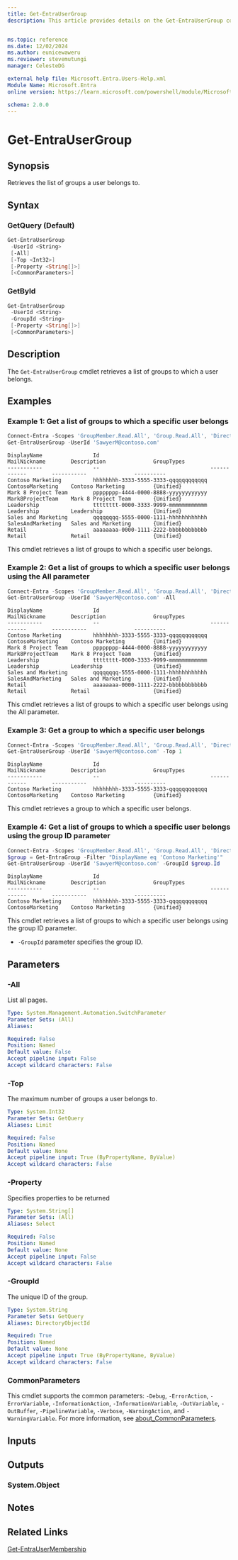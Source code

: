 ```yaml
---
title: Get-EntraUserGroup
description: This article provides details on the Get-EntraUserGroup command.


ms.topic: reference
ms.date: 12/02/2024
ms.author: eunicewaweru
ms.reviewer: stevemutungi
manager: CelesteDG

external help file: Microsoft.Entra.Users-Help.xml
Module Name: Microsoft.Entra
online version: https://learn.microsoft.com/powershell/module/Microsoft.Entra/Get-EntraUserGroup

schema: 2.0.0
---
```


# Get-EntraUserGroup

## Synopsis

Retrieves the list of groups a user belongs to.

## Syntax

### GetQuery (Default)

```powershell
Get-EntraUserGroup
 -UserId <String>
 [-All]
 [-Top <Int32>]
 [-Property <String[]>]
 [<CommonParameters>]
```

### GetById

```powershell
Get-EntraUserGroup
 -UserId <String>
 -GroupId <String>
 [-Property <String[]>]
 [<CommonParameters>]
```

## Description

The `Get-EntraUserGroup` cmdlet retrieves a list of groups to which a user belongs.

## Examples

### Example 1: Get a list of groups to which a specific user belongs

```powershell
Connect-Entra -Scopes 'GroupMember.Read.All', 'Group.Read.All', 'Directory.Read.All'
Get-EntraUserGroup -UserId 'SawyerM@contoso.com'
```

```Output
DisplayName                Id                                   MailNickname        Description               GroupTypes
-----------                --                                   ------------        -----------               ----------
Contoso Marketing          hhhhhhhh-3333-5555-3333-qqqqqqqqqqqq ContosoMarketing    Contoso Marketing         {Unified}
Mark 8 Project Team        pppppppp-4444-0000-8888-yyyyyyyyyyyy  Mark8ProjectTeam    Mark 8 Project Team       {Unified}
Leadership                 tttttttt-0000-3333-9999-mmmmmmmmmmmm  Leadership          Leadership                {Unified}
Sales and Marketing        qqqqqqqq-5555-0000-1111-hhhhhhhhhhhh  SalesAndMarketing   Sales and Marketing       {Unified}
Retail                     aaaaaaaa-0000-1111-2222-bbbbbbbbbbbb  Retail              Retail                    {Unified}  
```

This cmdlet retrieves a list of groups to which a specific user belongs.  

### Example 2: Get a list of groups to which a specific user belongs using the All parameter

```powershell
Connect-Entra -Scopes 'GroupMember.Read.All', 'Group.Read.All', 'Directory.Read.All'
Get-EntraUserGroup -UserId 'SawyerM@contoso.com' -All
```

```Output
DisplayName                Id                                   MailNickname        Description               GroupTypes
-----------                --                                   ------------        -----------               ----------
Contoso Marketing          hhhhhhhh-3333-5555-3333-qqqqqqqqqqqq ContosoMarketing    Contoso Marketing         {Unified}
Mark 8 Project Team        pppppppp-4444-0000-8888-yyyyyyyyyyyy  Mark8ProjectTeam    Mark 8 Project Team       {Unified}
Leadership                 tttttttt-0000-3333-9999-mmmmmmmmmmmm  Leadership          Leadership                {Unified}
Sales and Marketing        qqqqqqqq-5555-0000-1111-hhhhhhhhhhhh  SalesAndMarketing   Sales and Marketing       {Unified}
Retail                     aaaaaaaa-0000-1111-2222-bbbbbbbbbbbb  Retail              Retail                    {Unified}  
```

This cmdlet retrieves a list of groups to which a specific user belongs using the All parameter.  

### Example 3: Get a group to which a specific user belongs

```powershell
Connect-Entra -Scopes 'GroupMember.Read.All', 'Group.Read.All', 'Directory.Read.All'
Get-EntraUserGroup -UserId 'SawyerM@contoso.com' -Top 1
```

```Output
DisplayName                Id                                   MailNickname        Description               GroupTypes
-----------                --                                   ------------        -----------               ----------
Contoso Marketing          hhhhhhhh-3333-5555-3333-qqqqqqqqqqqq ContosoMarketing    Contoso Marketing         {Unified}  
```

This cmdlet retrieves a group to which a specific user belongs.

### Example 4: Get a list of groups to which a specific user belongs using the group ID parameter

```powershell
Connect-Entra -Scopes 'GroupMember.Read.All', 'Group.Read.All', 'Directory.Read.All'
$group = Get-EntraGroup -Filter "DisplayName eq 'Contoso Marketing'"
Get-EntraUserGroup -UserId 'SawyerM@contoso.com' -GroupId $group.Id
```

```Output
DisplayName                Id                                   MailNickname        Description               GroupTypes
-----------                --                                   ------------        -----------               ----------
Contoso Marketing          hhhhhhhh-3333-5555-3333-qqqqqqqqqqqq ContosoMarketing    Contoso Marketing         {Unified}
```

This cmdlet retrieves a list of groups to which a specific user belongs using the group ID parameter.

- `-GroupId` parameter specifies the group ID.

## Parameters

### -All

List all pages.

```yaml
Type: System.Management.Automation.SwitchParameter
Parameter Sets: (All)
Aliases:

Required: False
Position: Named
Default value: False
Accept pipeline input: False
Accept wildcard characters: False
```

### -Top

The maximum number of groups a user belongs to.

```yaml
Type: System.Int32
Parameter Sets: GetQuery
Aliases: Limit

Required: False
Position: Named
Default value: None
Accept pipeline input: True (ByPropertyName, ByValue)
Accept wildcard characters: False
```

### -Property

Specifies properties to be returned

```yaml
Type: System.String[]
Parameter Sets: (All)
Aliases: Select

Required: False
Position: Named
Default value: None
Accept pipeline input: False
Accept wildcard characters: False
```

### -GroupId

The unique ID of the group.

```yaml
Type: System.String
Parameter Sets: GetQuery
Aliases: DirectoryObjectId

Required: True
Position: Named
Default value: None
Accept pipeline input: True (ByPropertyName, ByValue)
Accept wildcard characters: False
```

### CommonParameters

This cmdlet supports the common parameters: `-Debug`, `-ErrorAction`, `-ErrorVariable`, `-InformationAction`, `-InformationVariable`, `-OutVariable`, `-OutBuffer`, `-PipelineVariable`, `-Verbose`, `-WarningAction`, and `-WarningVariable`. For more information, see [about_CommonParameters](https://go.microsoft.com/fwlink/?LinkID=113216).

## Inputs

## Outputs

### System.Object

## Notes

## Related Links

[Get-EntraUserMembership](Get-EntraUserMembership.md)
